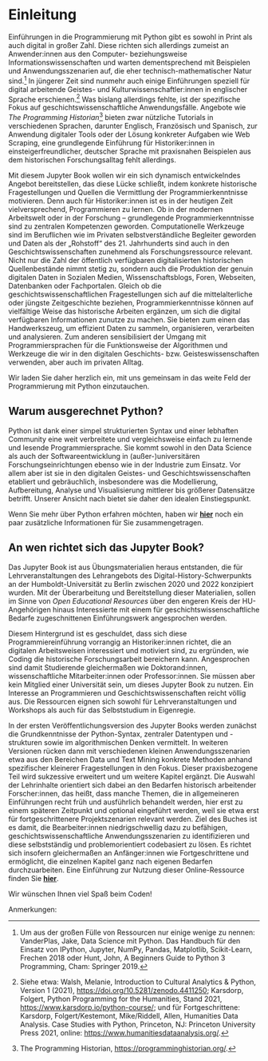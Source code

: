 # Einleitung

Einführungen in die Programmierung mit Python gibt es sowohl in Print als auch digital in großer Zahl. Diese richten sich allerdings zumeist an Anwender:innen aus den Computer- beziehungsweise Informationswissenschaften und warten dementsprechend mit Beispielen und Anwendungsszenarien auf, die eher technisch-mathematischer Natur sind.[^fn1] In jüngerer Zeit sind nunmehr auch einige Einführungen speziell für digital arbeitende Geistes- und Kulturwissenschaftler:innen in englischer Sprache erschienen.[^fn2] Was bislang allerdings fehlte, ist der spezifische Fokus auf geschichtswissenschaftliche Anwendungsfälle. Angebote wie *The Programming Historian*[^fn3] bieten zwar nützliche Tutorials in verschiedenen Sprachen, darunter Englisch, Französisch und Spanisch, zur Anwendung digitaler Tools oder der Lösung konkreter Aufgaben wie Web Scraping, eine grundlegende Einführung für Historiker:innen in einsteigerfreundlicher, deutscher Sprache mit praxisnahen Beispielen aus dem historischen Forschungsalltag fehlt allerdings. 

Mit diesem Jupyter Book wollen wir ein sich dynamisch entwickelndes Angebot bereitstellen, das diese Lücke schließt, indem konkrete historische Fragestellungen und Quellen die Vermittlung der Programmierkenntnisse motivieren. Denn auch für Historiker:innen ist es in der heutigen Zeit vielversprechend, Programmieren zu lernen. Ob in der modernen Arbeitswelt oder in der Forschung – grundlegende Programmierkenntnisse sind zu zentralen Kompetenzen geworden. Computationelle Werkzeuge sind im Beruflichen wie im Privaten selbstverständliche Begleiter geworden und Daten als der „Rohstoff“ des 21. Jahrhunderts sind auch in den Geschichtswissenschaften zunehmend als Forschungsressource relevant. Nicht nur die Zahl der öffentlich verfügbaren digitalisierten historischen Quellenbestände nimmt stetig zu, sondern auch die Produktion der genuin digitalen Daten in Sozialen Medien, Wissenschaftsblogs, Foren, Webseiten, Datenbanken oder Fachportalen. Gleich ob die geschichtswissenschaftlichen Fragestellungen sich auf die mittelalterliche oder jüngste Zeitgeschichte beziehen, Programmierkenntnisse können auf vielfältige Weise das historische Arbeiten ergänzen, um sich die digital verfügbaren Informationen zunutze zu machen. Sie bieten zum einen das Handwerkszeug, um effizient Daten zu sammeln, organisieren, verarbeiten und analysieren. Zum anderen sensibilisiert der Umgang mit Programmiersprachen für die Funktionsweise der Algorithmen und Werkzeuge die wir in den digitalen Geschichts- bzw. Geisteswissenschaften verwenden, aber auch im privaten Alltag.

Wir laden Sie daher herzlich ein, mit uns gemeinsam in das weite Feld der Programmierung mit Python einzutauchen.

## Warum ausgerechnet Python?

Python ist dank einer simpel strukturierten Syntax und einer lebhaften Community eine weit verbreitete und vergleichsweise einfach zu lernende und lesende Programmiersprache. Sie kommt sowohl in den Data Science als auch der Softwareentwicklung in (außer-)universitären Forschungseinrichtungen ebenso wie in der Industrie zum Einsatz. Vor allem aber ist sie in den digitalen Geistes- und Geschichtswissenschaften etabliert und gebräuchlich, insbesondere was die Modellierung, Aufbereitung, Analyse und Visualisierung mittlerer bis größerer Datensätze betrifft. Unserer Ansicht nach bietet sie daher den idealen Einstiegspunkt.

Wenn Sie mehr über Python erfahren möchten, haben wir **[hier](python-infos)** noch ein paar zusätzliche Informationen für Sie zusammengetragen.

## An wen richtet sich das Jupyter Book?
Das Jupyter Book ist aus Übungsmaterialien heraus entstanden, die für Lehrveranstaltungen des Lehrangebots des Digital-History-Schwerpunkts an der Humboldt-Universität zu Berlin zwischen 2020 und 2022 konzipiert wurden. Mit der Überarbeitung und Bereitstellung dieser Materialien, sollen im Sinne von *Open Educational Resources* über den engeren Kreis der HU-Angehörigen hinaus Interessierte mit einem für geschichtswissenschaftliche Bedarfe zugeschnittenen Einführungswerk angesprochen werden.

Diesem Hintergrund ist es geschuldet, dass sich diese Programmiereinführung vorrangig an Historiker:innen richtet, die an digitalen Arbeitsweisen interessiert und motiviert sind, zu ergründen, wie Coding die historische Forschungsarbeit bereichern kann. Angesprochen sind damit Studierende gleichermaßen wie Doktorand:innen, wissenschaftliche Mitarbeiter:innen oder Professor:innen. Sie müssen aber kein Mitglied einer Universität sein, um dieses Jupyter Book zu nutzen. Ein Interesse an Programmieren und Geschichtswissenschaften reicht völlig aus. Die Ressourcen eignen sich sowohl für Lehrveranstaltungen und Workshops als auch für das Selbststudium in Eigenregie.

In der ersten Veröffentlichungsversion des Jupyter Books werden zunächst die Grundkenntnisse der Python-Syntax, zentraler Datentypen und -strukturen sowie im algorithmischen Denken vermittelt. In weiteren Versionen rücken dann mit verschiedenen kleinen Anwendungsszenarien etwa aus den Bereichen Data und Text Mining konkrete Methoden anhand spezifischer kleinerer Fragestellungen in den Fokus. Dieser praxisbezogene Teil wird sukzessive erweitert und um weitere Kapitel ergänzt. Die Auswahl der Lehrinhalte orientiert sich dabei an den Bedarfen historisch arbeitender Forscher:innen, das heißt, dass manche Themen, die in allgemeineren Einführungen recht früh und ausführlich behandelt werden, hier erst zu einem späteren Zeitpunkt und optional eingeführt werden, weil sie etwa erst für fortgeschrittenere Projektszenarien relevant werden. Ziel des Buches ist es damit, die Bearbeiter:innen niedrigschwellig dazu zu befähigen, geschichtswissenschaftliche Anwendungsszenarien zu identifizieren und diese selbstständig und problemorientiert codebasiert zu lösen. Es richtet sich insofern gleichermaßen an Anfänger:innen wie Fortgeschrittene und ermöglicht, die einzelnen Kapitel ganz nach eigenen Bedarfen durchzuarbeiten. Eine Einführung zur Nutzung dieser Online-Ressource finden Sie **[hier](jupyter-book-nutzung)**.

Wir wünschen Ihnen viel Spaß beim Coden!

Anmerkungen:
[^fn1]: Um aus der großen Fülle von Ressourcen nur einige wenige zu nennen: VanderPlas, Jake, Data Science mit Python. Das Handbuch für den Einsatz von IPython, Jupyter, NumPy, Pandas, Matplotlib, Scikit-Learn, Frechen 2018 oder Hunt, John, A Beginners Guide to Python 3 Programming, Cham: Springer 2019.
[^fn2]:Siehe etwa: Walsh, Melanie, Introduction to Cultural Analytics & Python, Version 1 (2021), https://doi.org/10.5281/zenodo.4411250; Karsdorp, Folgert, Python Programming for the Humanities, Stand 2021, https://www.karsdorp.io/python-course/; und für Fortgeschrittene: Karsdorp, Folgert/Kestemont, Mike/Riddell, Allen, Humanities Data Analysis. Case Studies with Python, Princeton, NJ: Princeton University Press 2021, online: https://www.humanitiesdataanalysis.org/.
[^fn3]: The Programming Historian, https://programminghistorian.org/. 